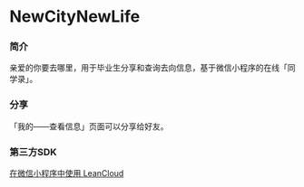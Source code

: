 # NewCityNewLife

### 简介

亲爱的你要去哪里，用于毕业生分享和查询去向信息，基于微信小程序的在线「同学录」。

### 分享

「我的——查看信息」页面可以分享给好友。

### 第三方SDK

[在微信小程序中使用 LeanCloud](https://leancloud.cn/docs/weapp.html)

